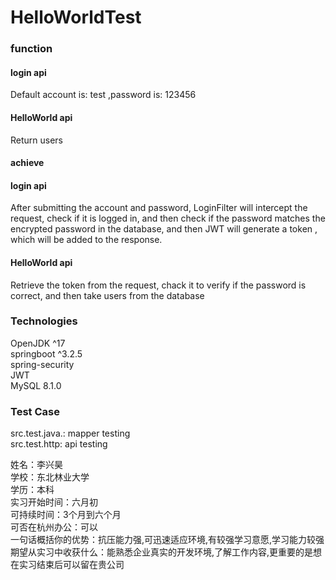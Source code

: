 # HelloWorldTest

### function

#### login api
Default account is: test
,password is: 123456
#### HelloWorld api
Return users

#### achieve
#### login api
After submitting the account and password, 
LoginFilter will intercept the request, 
check if it is logged in, 
and then check if the password matches the 
encrypted password in the database,
and then JWT will generate a token , which will be added
to the response.
#### HelloWorld api
Retrieve the token from the request, chack 
it to verify if the password is correct, and 
then take users from the database
### Technologies

OpenJDK ^17  
springboot ^3.2.5  
spring-security  
JWT  
MySQL 8.1.0  

### Test Case
src.test.java.: mapper testing  
src.test.http: api testing  

姓名：李兴昊  
学校：东北林业大学  
学历：本科  
实习开始时间：六月初  
可持续时间：3个月到六个月  
可否在杭州办公：可以  
一句话概括你的优势：抗压能力强,可迅速适应环境,有较强学习意愿,学习能力较强  
期望从实习中收获什么：能熟悉企业真实的开发环境,了解工作内容,更重要的是想在实习结束后可以留在贵公司  
